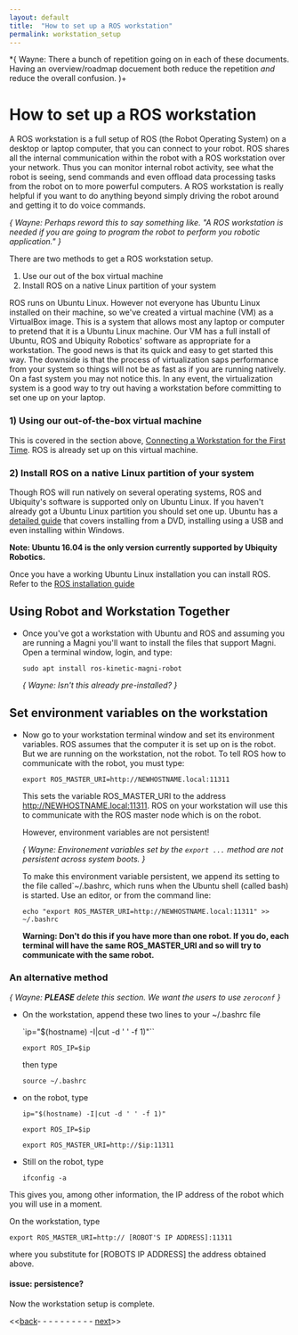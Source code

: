 ```yaml
---
layout: default
title:  "How to set up a ROS workstation"
permalink: workstation_setup
---
```


*{ Wayne: There a bunch of repetition going on in each of these documents.  Having an overview/roadmap docuement
   both reduce the repetition *and* reduce the overall confusion. )+

# How to set up a ROS workstation

A ROS workstation is a full setup of ROS (the Robot Operating System) on a desktop or laptop computer, that you can connect to your robot. ROS shares all the internal communication within the robot with a ROS workstation over your network. Thus you can monitor internal robot activity, see what the robot is seeing, send commands and even offload data processing tasks from the robot on to more powerful computers. A ROS workstation is really helpful if you want to do anything beyond simply driving the robot around and getting it to do voice commands.

*{ Wayne: Perhaps reword this to say something like.  "A ROS workstation is needed if you are going to program
   the robot to perform you robotic application." }*

There are two methods to get a ROS workstation setup.

1) Use our out of the box virtual machine
2) Install ROS on a native Linux partition of your system

ROS runs on Ubuntu Linux. However not everyone has Ubuntu Linux installed on their machine, so we've created a virtual machine (VM) as a VirtualBox image. This is a system that allows most any laptop or computer to pretend that it is a Ubuntu Linux machine. Our VM has a full install of Ubuntu, ROS and Ubiquity Robotics' software as appropriate for a workstation. The good news is that its quick and easy to get started this way. The downside is that the process of virtualization saps performance from your system so things will not be as fast as if you are running natively. On a fast system you may not notice this. In any event, the virtualization system is a good way to try out having a workstation before committing to set one up on your laptop.

### 1) Using our out-of-the-box virtual machine

This is covered in the section above, [Connecting a Workstation for the First Time](connecting).  ROS is already set up on this virtual machine.

### 2) Install ROS on a native Linux partition of your system

Though ROS will run natively on several operating systems, ROS and Ubiquity's software is supported only on Ubuntu Linux. If you haven't already got a Ubuntu Linux partition you should set one up. Ubuntu has a [detailed guide](https://help.ubuntu.com/community/Installation) that covers installing from a DVD, installing using a USB and even installing within Windows.

**Note: Ubuntu 16.04 is the only version currently supported by Ubiquity Robotics.**

Once you have a working Ubuntu Linux installation you can install ROS. Refer to the
[ROS installation guide](http://wiki.ros.org/kinetic/Installation)

## Using Robot and Workstation Together

* Once you've got a workstation with Ubuntu and ROS and assuming you are running a Magni you'll want to install the files that support Magni. Open a terminal window, login, and type:

  `sudo apt install ros-kinetic-magni-robot`
  
  *{ Wayne: Isn't this already pre-installed? }*

## Set environment variables on the workstation

* Now go to your workstation terminal window and set its environment variables. ROS assumes that the computer it is set up on is the robot. But we are running on the workstation, not the robot.  To tell ROS how to communicate with the robot, you must type:

  `export ROS_MASTER_URI=http://NEWHOSTNAME.local:11311`

  This sets the variable ROS_MASTER_URI to the address http://NEWHOSTNAME.local:11311. ROS on your workstation will use this to communicate with the ROS master node which is on the robot.

  However, environment variables are not persistent!
  
  *{ Wayne: Environement variables set by the `export ...` method are not persistent across system boots. }*

  To make this environment variable persistent, we append its setting to the file called`~/.bashrc, which runs when the Ubuntu shell (called bash) is started. Use an editor, or from the command line:

  `echo "export ROS_MASTER_URI=http://NEWHOSTNAME.local:11311" >> ~/.bashrc`

  **Warning: Don't do this if you have more than one robot. If you do, each terminal will have the same ROS_MASTER_URI and so will try to communicate with the same robot.**

### An alternative method

*{ Wayne: ***PLEASE*** delete this section.  We want the users to use `zeroconf` }*

* On the workstation, append these two lines to your ~/.bashrc file

  `ip="$(hostname) -I|cut -d ' ' -f 1)"``

  `export ROS_IP=$ip`

  then type

  `source ~/.bashrc`

* on the robot, type

  `ip="$(hostname) -I|cut -d ' ' -f 1)"`

  `export ROS_IP=$ip`

  `export ROS_MASTER_URI=http://$ip:11311`

* Still on the robot, type

  `ifconfig -a`

 This gives you, among other information, the IP address of the robot which you will use in a moment.

 On the workstation, type

 `export ROS_MASTER_URI=http:// [ROBOT'S IP ADDRESS]:11311`

 where you substitute for [ROBOTS IP ADDRESS] the address obtained above.

 #### issue: persistence?

Now the workstation setup is complete.

<<[back](connect_network)- - - - - - - - - - [next](rviz)>>
